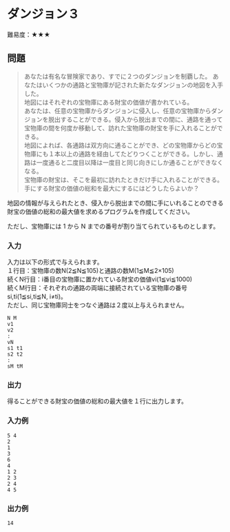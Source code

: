 # ダンジョン３ 
難易度：★★★

## 問題
> あなたは有名な冒険家であり、すでに２つのダンジョンを制覇した。
あなたはいくつかの通路と宝物庫が記された新たなダンジョンの地図を入手した。  
地図にはそれぞれの宝物庫にある財宝の価値が書かれている。  
あなたは、任意の宝物庫からダンジョンに侵入し、任意の宝物庫からダンジョンを脱出することができる。侵入から脱出までの間に、通路を通って宝物庫の間を何度か移動して、訪れた宝物庫の財宝を手に入れることができる。  
地図によれば、各通路は双方向に通ることができ、どの宝物庫からどの宝物庫にも１本以上の通路を経由してたどりつくことができる。しかし、通路は一度通ると二度目以降は一度目と同じ向きにしか通ることができなくなる。  
宝物庫の財宝は、そこを最初に訪れたときだけ手に入れることができる。  
手にする財宝の価値の総和を最大にするにはどうしたらよいか？

地図の情報が与えられたとき、侵入から脱出までの間に手にいれることのできる財宝の価値の総和の最大値を求めるプログラムを作成してください。  

ただし、宝物庫には 1 から N までの番号が割り当てられているものとします。


### 入力
入力は以下の形式で与えられます。  
１行目：宝物庫の数N(2≦N≦105)と通路の数M(1≦M≦2×105)  
続くN行目：i番目の宝物庫に置かれている財宝の価値vi(1≦vi≦1000)  
続くM行目：それぞれの通路の両端に接続されている宝物庫の番号si,ti(1≦si,ti≦N, i≠ti)。  
ただし、同じ宝物庫同士をつなぐ通路は２度以上与えられません。
```
N M  
v1  
v2  
:  
vN  
s1 t1  
s2 t2  
:  
sM tM  
```

  

### 出力
得ることができる財宝の価値の総和の最大値を１行に出力します。


### 入力例
```
5 4
2
1
3
6
4
1 2
2 3
2 4
4 5 
```

### 出力例
```
14 
```